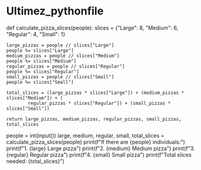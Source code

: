 # Ultimez_pythonfile
def calculate_pizza_slices(people):
    slices = {"Large": 8, "Medium": 6, "Regular": 4, "Small": 1}

    large_pizzas = people // slices["Large"]
    people %= slices["Large"]
    medium_pizzas = people // slices["Medium"]
    people %= slices["Medium"]
    regular_pizzas = people // slices["Regular"]
    people %= slices["Regular"]
    small_pizzas = people // slices["Small"]
    people %= slices["Small"]

    total_slices = (large_pizzas * slices["Large"]) + (medium_pizzas * slices["Medium"]) + (
            regular_pizzas * slices["Regular"]) + (small_pizzas * slices["Small"])

    return large_pizzas, medium_pizzas, regular_pizzas, small_pizzas, total_slices


people = int(input())
large, medium, regular, small, total_slices = calculate_pizza_slices(people)
print(f"If there are {people} individuals:")
print(f"1. {large} Large pizza")
print(f"2. {medium} Medium pizza")
print(f"3. {regular} Regular pizza")
print(f"4. {small} Small pizza")
print(f"Total slices needed: {total_slices}")

